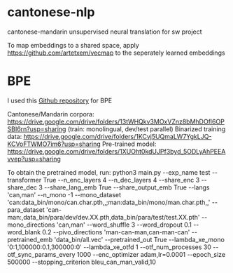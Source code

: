 # cantonese-nlp
cantonese-mandarin unsupervised neural translation for sw project

To map embeddings to a shared space, apply https://github.com/artetxem/vecmap to the seperately learned embeddings

# BPE
I used this [Github repository](https://github.com/rsennrich/subword-nmt) for BPE

Cantonese/Mandarin corpora: https://drive.google.com/drive/folders/13tWHQkv3MOxVZnz8bMhDOfl6OPSBI6rn?usp=sharing (train: monolingual, dev/test parallel)
Binarized training data: https://drive.google.com/drive/folders/1KCvj5UQmaLW7YgkLJQ-KCVoFTWMO7im6?usp=sharing
Pre-trained model: https://drive.google.com/drive/folders/1XUOht0kdUJPf3byd_5ODLyAhPEEAvvep?usp=sharing

To obtain the pretrained model, run:
 python3 main.py --exp_name test --transformer True --n_enc_layers 4 --n_dec_layers 4 --share_enc 3 --share_dec 3 --share_lang_emb True --share_output_emb True --langs 'can,man' --n_mono -1 --mono_dataset 'can:data_bin/mono/can.char.pth,,;man:data_bin/mono/man.char.pth,,' --para_dataset 'can-man:,data_bin/para/dev/dev.XX.pth,data_bin/para/test/test.XX.pth' --mono_directions 'can,man' --word_shuffle 3 --word_dropout 0.1 --word_blank 0.2 --pivo_directions 'man-can-man,can-man-can' --pretrained_emb 'data_bin/all.vec' --pretrained_out True --lambda_xe_mono '0:1,100000:0.1,300000:0' --lambda_xe_otfd 1 --otf_num_processes 30 --otf_sync_params_every 1000 --enc_optimizer adam,lr=0.0001 --epoch_size 500000 --stopping_criterion bleu_can_man_valid,10
